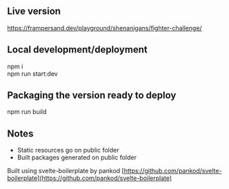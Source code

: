 ## Live version  
https://frampersand.dev/playground/shenanigans/fighter-challenge/  

## Local development/deployment

npm i  
npm run start:dev

## Packaging the version ready to deploy  

npm run build

## Notes
- Static resources go on public folder  
- Built packages generated on public folder  


Built using svelte-boilerplate by pankod
[https://github.com/pankod/svelte-boilerplate](https://github.com/pankod/svelte-boilerplate)
